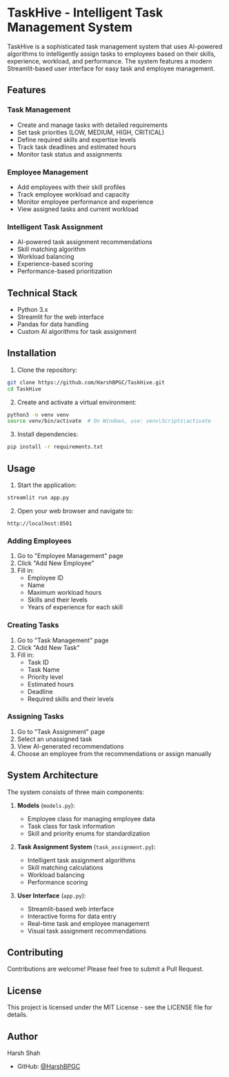 # TaskHive - Intelligent Task Management System

TaskHive is a sophisticated task management system that uses AI-powered algorithms to intelligently assign tasks to employees based on their skills, experience, workload, and performance. The system features a modern Streamlit-based user interface for easy task and employee management.

## Features

### Task Management
- Create and manage tasks with detailed requirements
- Set task priorities (LOW, MEDIUM, HIGH, CRITICAL)
- Define required skills and expertise levels
- Track task deadlines and estimated hours
- Monitor task status and assignments

### Employee Management
- Add employees with their skill profiles
- Track employee workload and capacity
- Monitor employee performance and experience
- View assigned tasks and current workload

### Intelligent Task Assignment
- AI-powered task assignment recommendations
- Skill matching algorithm
- Workload balancing
- Experience-based scoring
- Performance-based prioritization

## Technical Stack
- Python 3.x
- Streamlit for the web interface
- Pandas for data handling
- Custom AI algorithms for task assignment

## Installation

1. Clone the repository:
```bash
git clone https://github.com/HarshBPGC/TaskHive.git
cd TaskHive
```

2. Create and activate a virtual environment:
```bash
python3 -m venv venv
source venv/bin/activate  # On Windows, use: venv\Scripts\activate
```

3. Install dependencies:
```bash
pip install -r requirements.txt
```

## Usage

1. Start the application:
```bash
streamlit run app.py
```

2. Open your web browser and navigate to:
```
http://localhost:8501
```

### Adding Employees
1. Go to "Employee Management" page
2. Click "Add New Employee"
3. Fill in:
   - Employee ID
   - Name
   - Maximum workload hours
   - Skills and their levels
   - Years of experience for each skill

### Creating Tasks
1. Go to "Task Management" page
2. Click "Add New Task"
3. Fill in:
   - Task ID
   - Task Name
   - Priority level
   - Estimated hours
   - Deadline
   - Required skills and their levels

### Assigning Tasks
1. Go to "Task Assignment" page
2. Select an unassigned task
3. View AI-generated recommendations
4. Choose an employee from the recommendations or assign manually

## System Architecture

The system consists of three main components:

1. **Models** (`models.py`):
   - Employee class for managing employee data
   - Task class for task information
   - Skill and priority enums for standardization

2. **Task Assignment System** (`task_assignment.py`):
   - Intelligent task assignment algorithms
   - Skill matching calculations
   - Workload balancing
   - Performance scoring

3. **User Interface** (`app.py`):
   - Streamlit-based web interface
   - Interactive forms for data entry
   - Real-time task and employee management
   - Visual task assignment recommendations

## Contributing

Contributions are welcome! Please feel free to submit a Pull Request.

## License

This project is licensed under the MIT License - see the LICENSE file for details.

## Author

Harsh Shah
- GitHub: [@HarshBPGC](https://github.com/HarshBPGC) 